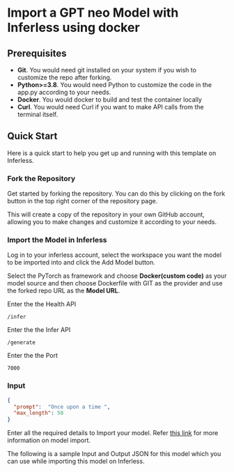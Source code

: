# Import a GPT neo Model with Inferless using docker 

## Prerequisites
- **Git**. You would need git installed on your system if you wish to customize the repo after forking.
- **Python>=3.8**. You would need Python to customize the code in the app.py according to your needs.
- **Docker**. You would docker to build and test the container locally
- **Curl**. You would need Curl if you want to make API calls from the terminal itself.


## Quick Start
Here is a quick start to help you get up and running with this template on Inferless.

### Fork the Repository
Get started by forking the repository. You can do this by clicking on the fork button in the top right corner of the repository page.

This will create a copy of the repository in your own GitHub account, allowing you to make changes and customize it according to your needs.

### Import the Model in Inferless
Log in to your inferless account, select the workspace you want the model to be imported into and click the Add Model button.

Select the PyTorch as framework and choose **Docker(custom code)** as your model source and then choose Dockerfile with GIT as the provider and use the forked repo URL as the **Model URL**.

Enter the the Health API 

```
/infer
```

Enter the the Infer API 
```
/generate
```

Enter the the Port
```
7000
```

### Input
```json
{
  "prompt":  "Once upon a time ", 
  "max_length": 50
}
```

Enter all the required details to Import your model. Refer [this link](https://docs.inferless.com/integrations/github-custom-code) for more information on model import.

The following is a sample Input and Output JSON for this model which you can use while importing this model on Inferless.
